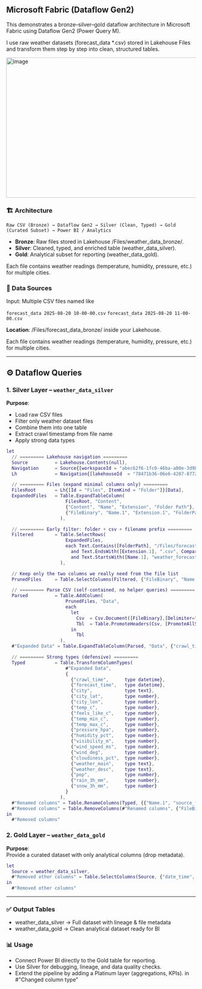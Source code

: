 ## Microsoft Fabric (Dataflow Gen2)

This demonstrates a bronze–silver–gold dataflow architecture in Microsoft Fabric using Dataflow Gen2 (Power Query M).

I use raw weather datasets (forecast_data *.csv) stored in Lakehouse Files and transform them step by step into clean, structured tables.

<img width="1563" height="372" alt="image" src="https://github.com/user-attachments/assets/396bfc79-d49f-40b7-a3ca-483303632257" />


### 🏗️ Architecture
```Raw CSV (Bronze) → Dataflow Gen2 → Silver (Clean, Typed) → Gold (Curated Subset) → Power BI / Analytics```

- **Bronze**: Raw files stored in Lakehouse /Files/weather_data_bronze/.
- **Silver**: Cleaned, typed, and enriched table (weather_data_silver).
- **Gold**: Analytical subset for reporting (weather_data_gold).

Each file contains weather readings (temperature, humidity, pressure, etc.) for multiple cities.

### 📂 Data Sources
Input: Multiple CSV files named like

```forecast_data 2025-08-20 10-00-00.csv```
```forecast_data 2025-08-20 11-00-00.csv```

**Location**: /Files/forecast_data_bronze/ inside your Lakehouse.

Each file contains weather readings (temperature, humidity, pressure, etc.) for multiple cities.

---

## ⚙️ Dataflow Queries

### 1. Silver Layer – `weather_data_silver`

**Purpose**:  
- Load raw CSV files  
- Filter only weather dataset files  
- Combine them into one table  
- Extract crawl timestamp from file name  
- Apply strong data types  

```m
let
  // ========= Lakehouse navigation =========
  Source          = Lakehouse.Contents(null),
  Navigation      = Source{[workspaceId = "abec62f6-1fc0-46ba-a00e-3d9b73229de3"]}[Data],
  Lh              = Navigation{[lakehouseId  = "78471b36-06e6-4207-8772-243722b76e5b"]}[Data],

  // ========= Files (expand minimal columns only) =========
  FilesRoot       = Lh{[Id = "Files", ItemKind = "Folder"]}[Data],
  ExpandedFiles   = Table.ExpandTableColumn(
                      FilesRoot, "Content",
                      {"Content", "Name", "Extension", "Folder Path"},
                      {"FileBinary", "Name.1", "Extension.1", "FolderPath"}
                    ),

  // ========= Early filter: folder + csv + filename prefix =========
  Filtered        = Table.SelectRows(
                      ExpandedFiles,
                      each Text.Contains([FolderPath], "/Files/forecast_data_bronze/", Comparer.OrdinalIgnoreCase)
                        and Text.EndsWith([Extension.1], ".csv", Comparer.OrdinalIgnoreCase)
                        and Text.StartsWith([Name.1], "weather_forecast ")
                    ),

  // Keep only the two columns we really need from the file list
  PrunedFiles     = Table.SelectColumns(Filtered, {"FileBinary", "Name.1"}),

  // ========= Parse CSV (self-contained, no helper queries) =========
  Parsed          = Table.AddColumn(
                      PrunedFiles, "Data",
                      each
                        let
                          Csv  = Csv.Document([FileBinary],[Delimiter=",", Encoding=65001, QuoteStyle=QuoteStyle.Csv]),
                          Tbl  = Table.PromoteHeaders(Csv, [PromoteAllScalars=true])
                        in
                          Tbl
                    ),
  #"Expanded Data" = Table.ExpandTableColumn(Parsed, "Data", {"crawl_time", "city", "city_lat", "city_lon", "forecast_time", "temp_c", "feels_like_c", "temp_min_c", "temp_max_c", "pressure_hpa", "humidity_pct", "visibility_m", "wind_speed_ms", "wind_deg", "cloudiness_pct", "weather_main", "weather_desc", "pop", "rain_3h_mm", "snow_3h_mm"}, {"crawl_time", "city", "city_lat", "city_lon", "forecast_time", "temp_c", "feels_like_c", "temp_min_c", "temp_max_c", "pressure_hpa", "humidity_pct", "visibility_m", "wind_speed_ms", "wind_deg", "cloudiness_pct", "weather_main", "weather_desc", "pop", "rain_3h_mm", "snow_3h_mm"}),

  // ========= Strong types (defensive) =========
  Typed           = Table.TransformColumnTypes(
                      #"Expanded Data",
                      {
                        {"crawl_time",      type datetime},
                        {"forecast_time",   type datetime},
                        {"city",            type text},
                        {"city_lat",        type number},
                        {"city_lon",        type number},
                        {"temp_c",          type number},
                        {"feels_like_c",    type number},
                        {"temp_min_c",      type number},
                        {"temp_max_c",      type number},
                        {"pressure_hpa",    type number},
                        {"humidity_pct",    type number},
                        {"visibility_m",    type number},
                        {"wind_speed_ms",   type number},
                        {"wind_deg",        type number},
                        {"cloudiness_pct",  type number},
                        {"weather_main",    type text},
                        {"weather_desc",    type text},
                        {"pop",             type number},
                        {"rain_3h_mm",      type number},
                        {"snow_3h_mm",      type number}
                      }
                    ),
  #"Renamed columns" = Table.RenameColumns(Typed, {{"Name.1", "source_file"}}),
  #"Removed columns" = Table.RemoveColumns(#"Renamed columns", {"FileBinary"})
in
  #"Removed columns"
```

### 2. Gold Layer – `weather_data_gold`
**Purpose**:  
Provide a curated dataset with only analytical columns (drop metadata).  
```m
let
  Source = weather_data_silver,
  #"Removed other columns" = Table.SelectColumns(Source, {"date_time", "city", "temperature(°C)", "feels_like(°C)", "temp_min(°C)", "temp_max(°C)", "pressure(hPa)", "humidity(%)", "visibility(m)", "wind_speed(m/s)", "wind_deg(°)", "cloudiness(%)", "weather_main", "weather_description"})
in
  #"Removed other columns"
```
---

### ✅ Output Tables
- weather_data_silver → Full dataset with lineage & file metadata
- weather_data_gold → Clean analytical dataset ready for BI

### 📊 Usage
- Connect Power BI directly to the Gold table for reporting.
- Use Silver for debugging, lineage, and data quality checks.
- Extend the pipeline by adding a Platinum layer (aggregations, KPIs).
in
#"Changed column type"
